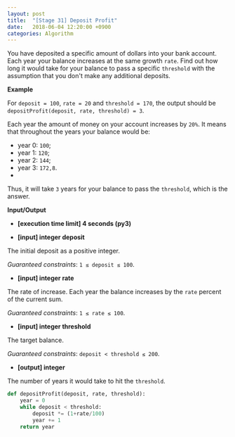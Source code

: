 ```yaml
---
layout: post
title:  "[Stage 31] Deposit Profit"
date:   2018-06-04 12:20:00 +0900
categories: Algorithm
---
```


You have deposited a specific amount of dollars into your bank account. Each year your balance increases at the same growth `rate`. Find out how long it would take for your balance to pass a specific `threshold` with the assumption that you don't make any additional deposits.

**Example**

For `deposit = 100`, `rate = 20` and `threshold = 170`, the output should be
`depositProfit(deposit, rate, threshold) = 3`.

Each year the amount of money on your account increases by `20%`. It means that throughout the years your balance would be:

- year 0: `100`;
- year 1: `120`;
- year 2: `144`;
- year 3: `172,8`.
- 
Thus, it will take `3` years for your balance to pass the `threshold`, which is the answer.

**Input/Output**

- **[execution time limit] 4 seconds (py3)**

- **[input] integer deposit**

The initial deposit as a positive integer.

_Guaranteed constraints_:
`1 ≤ deposit ≤ 100`.

- **[input] integer rate**

The rate of increase. Each year the balance increases by the `rate` percent of the current sum.

_Guaranteed constraints_:
`1 ≤ rate ≤ 100`.

- **[input] integer threshold**

The target balance.

_Guaranteed constraints_:
`deposit < threshold ≤ 200`.

- **[output] integer**

The number of years it would take to hit the `threshold`.

```python
def depositProfit(deposit, rate, threshold):
    year = 0
    while deposit < threshold:
        deposit *= (1+rate/100)
        year += 1
    return year
```